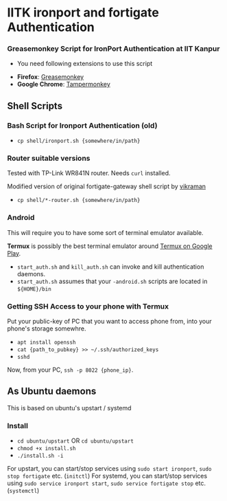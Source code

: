 # IITK ironport and fortigate Authentication

### Greasemonkey Script for IronPort Authentication at IIT Kanpur

* You need following extensions to use this script
- **Firefox**: [Greasemonkey](https://addons.mozilla.org/en-US/firefox/addon/greasemonkey/)
- **Google Chrome**: [Tampermonkey](https://chrome.google.com/webstore/detail/tampermonkey/dhdgffkkebhmkfjojejmpbldmpobfkfo?hl=en)

## Shell Scripts

### Bash Script for Ironport Authentication (old)
- ``cp shell/ironport.sh {somewhere/in/path}``

### Router suitable versions
Tested with TP-Link WR841N router. Needs ``curl`` installed.

Modified version of original fortigate-gateway shell script by [vikraman](https://github.com/vikraman/firewall-auth-sh)

- ``cp shell/*-router.sh {somewhere/in/path}``

### Android
This will require you to have some sort of terminal emulator available. 
 
**Termux** is possibly the best terminal emulator around [Termux on Google Play](https://play.google.com/store/apps/details?id=com.termux).

- ``start_auth.sh`` and ``kill_auth.sh`` can invoke and kill authentication daemons.
- ``start_auth.sh`` assumes that your ``-android.sh`` scripts are located in ``${HOME}/bin``

### Getting SSH Access to your phone with Termux 
Put your public-key of PC that you want to access phone from, into your phone's storage somewhre.

- ``apt install openssh``
- ``cat {path_to_pubkey} >> ~/.ssh/authorized_keys``
- ``sshd``

Now, from your PC, ``ssh -p 8022 {phone_ip}``.

## As Ubuntu daemons

This is based on ubuntu's upstart / systemd

### Install
- ``cd ubuntu/upstart`` OR ``cd ubuntu/upstart``
- ``chmod +x install.sh``
- ``./install.sh -i``

For upstart, you can start/stop services using ``sudo start ironport``, ``sudo stop fortigate`` etc. (``initctl``)
For systemd, you can start/stop services using ``sudo service ironport start``, ``sudo service fortigate stop`` etc. (``systemctl``)
